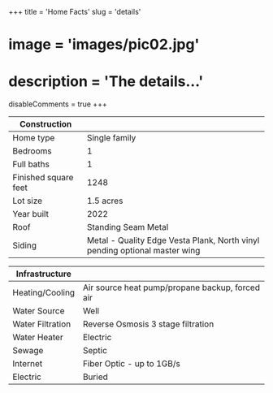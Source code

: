 +++
title = 'Home Facts'
slug = 'details'
# image = 'images/pic02.jpg'
# description = 'The details...'
disableComments = true
+++

| Construction         |                      |
|----------------------|----------------------|
| Home type            | Single family        |
| Bedrooms             | 1                    |
| Full baths           | 1                    |
| Finished square feet | 1248                 |
| Lot size             | 1.5 acres            |
| Year built           | 2022                 |
| Roof                 | Standing Seam Metal  |
| Siding               | Metal - Quality Edge Vesta Plank, North vinyl pending optional master wing |

| Infrastructure       |                      |
|----------------------|----------------------|
| Heating/Cooling      | Air source heat pump/propane backup, forced air |
| Water Source         | Well                                            |
| Water Filtration     | Reverse Osmosis 3 stage filtration              |
| Water Heater         | Electric                                        |
| Sewage               | Septic                                          |
| Internet             | Fiber Optic - up to 1GB/s                       |
| Electric             | Buried                                          |